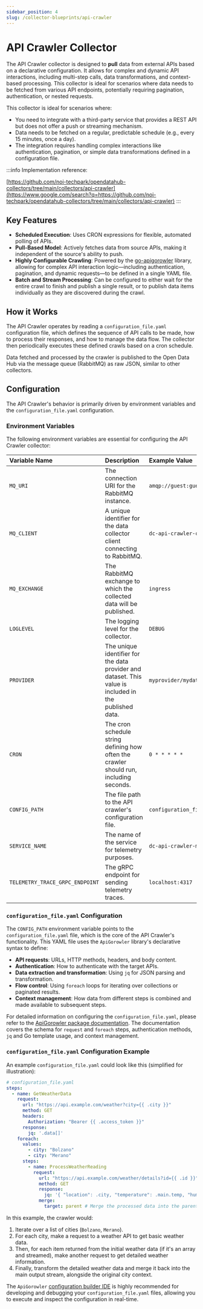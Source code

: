 ```yaml
---
sidebar_position: 4
slug: /collector-blueprints/api-crawler
---
```


# API Crawler Collector

The API Crawler collector is designed to **pull** data from external APIs based on a declarative configuration. It allows for complex and dynamic API interactions, including multi-step calls, data transformations, and context-based processing. This collector is ideal for scenarios where data needs to be fetched from various API endpoints, potentially requiring pagination, authentication, or nested requests.

This collector is ideal for scenarios where:

  * You need to integrate with a third-party service that provides a REST API but does not offer a push or streaming mechanism.
  * Data needs to be fetched on a regular, predictable schedule (e.g., every 15 minutes, once a day).
  * The integration requires handling complex interactions like authentication, pagination, or simple data transformations defined in a configuration file.

:::info
Implementation reference:

[https://github.com/noi-techpark/opendatahub-collectors/tree/main/collectors/api-crawler](https://www.google.com/search?q=https://github.com/noi-techpark/opendatahub-collectors/tree/main/collectors/api-crawler)
:::

## Key Features

  * **Scheduled Execution**: Uses CRON expressions for flexible, automated polling of APIs.
  * **Pull-Based Model**: Actively fetches data from source APIs, making it independent of the source's ability to push.
  * **Highly Configurable Crawling**: Powered by the [go-apigorowler](https://github.com/noi-techpark/go-apigorowler) library, allowing for complex API interaction logic—including authentication, pagination, and dynamic requests—to be defined in a single YAML file.
  * **Batch and Stream Processing**: Can be configured to either wait for the entire crawl to finish and publish a single result, or to publish data items individually as they are discovered during the crawl.


## How it Works

The API Crawler operates by reading a `configuration_file.yaml` configuration file, which defines the sequence of API calls to be made, how to process their responses, and how to manage the data flow. The collector then periodically executes these defined crawls based on a cron schedule.

Data fetched and processed by the crawler is published to the Open Data Hub via the message queue (RabbitMQ) as raw JSON, similar to other collectors.

## Configuration

The API Crawler's behavior is primarily driven by environment variables and the `configuration_file.yaml` configuration.

### Environment Variables

The following environment variables are essential for configuring the API Crawler collector:

| Variable Name | Description | Example Value |
| :------------ | :---------- | :------------ |
| `MQ_URI` | The connection URI for the RabbitMQ instance. | `amqp://guest:guest@rabbitmq` |
| `MQ_CLIENT` | A unique identifier for the data collector client connecting to RabbitMQ. | `dc-api-crawler-client` |
| `MQ_EXCHANGE` | The RabbitMQ exchange to which the collected data will be published. | `ingress` |
| `LOGLEVEL` | The logging level for the collector. | `DEBUG` |
| `PROVIDER` | The unique identifier for the data provider and dataset. This value is included in the published data. | `myprovider/mydataset` |
| `CRON` | The cron schedule string defining how often the crawler should run, including seconds. | `0 * * * * *` |
| `CONFIG_PATH` | The file path to the API crawler's configuration file. | `configuration_file.yaml` |
| `SERVICE_NAME` | The name of the service for telemetry purposes. | `dc-api-crawler-myservice` |
| `TELEMETRY_TRACE_GRPC_ENDPOINT` | The gRPC endpoint for sending telemetry traces. | `localhost:4317` |

### `configuration_file.yaml` Configuration

The `CONFIG_PATH` environment variable points to the `configuration_file.yaml` file, which is the core of the API Crawler's functionality. This YAML file uses the `ApiGorowler` library's declarative syntax to define:

* **API requests**: URLs, HTTP methods, headers, and body content.
* **Authentication**: How to authenticate with the target APIs.
* **Data extraction and transformation**: Using `jq` for JSON parsing and transformation.
* **Flow control**: Using `foreach` loops for iterating over collections or paginated results.
* **Context management**: How data from different steps is combined and made available to subsequent steps.

For detailed information on configuring the `configuration_file.yaml`, please refer to the [ApiGorowler package documentation](https://github.com/noi-techpark/go-apigorowler#apigorowler). The documentation covers the schema for `request` and `foreach` steps, authentication methods, `jq` and Go template usage, and context management.

### `configuration_file.yaml` Configuration Example

An example `configuration_file.yaml` could look like this (simplified for illustration):

```yaml
# configuration_file.yaml
steps:
  - name: GetWeatherData
    request:
      url: "https://api.example.com/weather?city={{ .city }}"
      method: GET
      headers:
        Authorization: "Bearer {{ .access_token }}"
      response:
        jq: '.data[]'
    foreach:
      values:
        - city: "Bolzano"
        - city: "Merano"
      steps:
        - name: ProcessWeatherReading
          request:
            url: "https://api.example.com/weather/details?id={{ .id }}"
            method: GET
            response:
              jq: '{ "location": .city, "temperature": .main.temp, "humidity": .main.humidity }'
            merge:
              target: parent # Merge the processed data into the parent context (GetWeatherData's context)
````

In this example, the crawler would:

1.  Iterate over a list of cities (`Bolzano`, `Merano`).
2.  For each city, make a request to a weather API to get basic weather data.
3.  Then, for each item returned from the initial weather data (if it's an array and streamed), make another request to get detailed weather information.
4.  Finally, transform the detailed weather data and merge it back into the main output stream, alongside the original city context.

The `ApiGorowler` [configuration builder IDE](https://github.com/noi-techpark/go-apigorowler/releases) is highly recommended for developing and debugging your `configuration_file.yaml` files, allowing you to execute and inspect the configuration in real-time.
